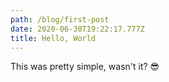 ```yaml
---
path: /blog/first-post
date: 2020-06-30T19:22:17.777Z
title: Hello, World
---
```

This was pretty simple, wasn't it? 😎